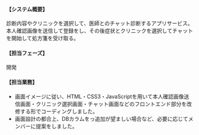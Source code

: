#### 【システム概要】

診断内容やクリニックを選択して、医師とのチャット診断するアプリサービス。
本人確認画像を送信して登録をし、その後症状とクリニックを選択してチャットを開始して処方箋を受け取る。

#### 【担当フェーズ】

開発

#### 【担当業務】

- 画面イメージに従い、HTML・CSS3・JavaScriptを用いて本人確認画像送信画面・クリニック選択画面・チャット画面などのフロントエンド部分を改修する形でコーディングしました。
- 画面設計の都合上、DBカラムをっ追加が望ましい場合など、必要に応じてメンバーに提案をしました。
